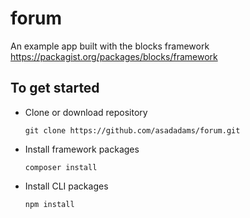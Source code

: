 # forum
An example app built with the blocks framework https://packagist.org/packages/blocks/framework

## To get started
  * Clone or download repository
      ```
      git clone https://github.com/asadadams/forum.git
      ```
  * Install framework packages
      ```
      composer install    
      ```
  * Install CLI packages
      ```
      npm install    
      ```